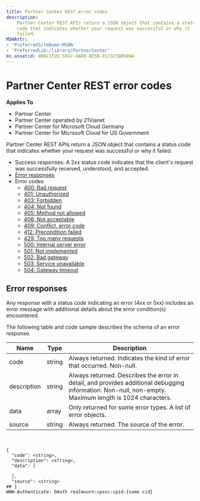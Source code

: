 ```yaml
---
title: Partner Center REST error codes
description: 
    Partner Center REST APIs return a JSON object that contains a status
    code that indicates whether your request was successful or why it
    failed.
MSHAttr:
- 'PreferredSiteName:MSDN'
- 'PreferredLib:/library/PartnerCenter'
ms.assetid: 08AC1F2E-5847-4AD8-AE5B-0173C5DB589A
---
```


# Partner Center REST error codes


<span class="sidebar_heading" style="font-weight: bold;">Applies
To</span>

-   Partner Center
-   Partner Center operated by 21Vianet
-   Partner Center for Microsoft Cloud Germany
-   Partner Center for Microsoft Cloud for US Government

Partner Center REST APIs return a JSON object that contains a status
code that indicates whether your request was successful or why it
failed.

-   Success responses: A 2xx status code indicates that the client's
    request was successfully received, understood, and accepted.
-   [Error responses](#pc-error-payload)
-   Error codes
    -   [400: Bad request](#pc-error-400)
    -   [401: Unauthorized](#pc-error-401)
    -   [403: Forbidden](#pc-error-403)
    -   [404: Not found](#pc-error-404)
    -   [405: Method not allowed](#pc-error-405)
    -   [406: Not acceptable](#pc-error-406)
    -   [409: Conflict, error code](#pc-error-409)
    -   [412: Precondition failed](#pc-error-412)
    -   [429: Too many requests](#pc-error-429)
    -   [500: Internal server error](#pc-error-500)
    -   [501: Not implemented](#pc-error-501)
    -   [502: Bad gateway](#pc-error-502)
    -   [503: Service unavailable](#pc-error-503)
    -   [504: Gateway timeout](#pc-error-504)

## <span id="pc_error_payload"></span><span id="PC_ERROR_PAYLOAD"></span>Error responses


Any response with a status code indicating an error (4xx or 5xx)
includes an error message with additional details about the error
condition(s) encountered.

The following table and code sample describes the schema of an error
response.

| Name        | Type   | Description                                                                                                                                            |
|-------------|--------|--------------------------------------------------------------------------------------------------------------------------------------------------------|
| code        | string | Always returned. Indicates the kind of error that occurred. Non-null.                                                                                  |
| description | string | Always returned. Describes the error in detail, and provides additional debugging information. Non-null, non-empty. Maximum length is 1024 characters. |
| data        | array  | Only returned for some error types. A list of error objects.                                                                                           |
| source      | string | Always returned. The source of the error.                                                                                                              |

 

```
{
  "code": <string>,
  "description": <string>,
  "data": [

  ],
  "source": <string>
## }
WWW-Authenticate: OAuth realm=urn:cpsvc:cpid:{some cid}


